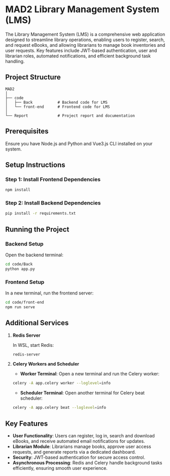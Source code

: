 
# MAD2 Library Management System (LMS)

The Library Management System (LMS) is a comprehensive web application designed to streamline library operations, enabling users to register, search, and request eBooks, and allowing librarians to manage book inventories and user requests. Key features include JWT-based authentication, user and librarian roles, automated notifications, and efficient background task handling.

## Project Structure

```
MAD2
│
├── code
│   ├── Back           # Backend code for LMS
│   └── front-end      # Frontend code for LMS
│
└── Report             # Project report and documentation
```

## Prerequisites

Ensure you have Node.js and Python and Vue3.js CLI installed on your system.

## Setup Instructions

### Step 1: Install Frontend Dependencies

```bash
npm install
```

### Step 2: Install Backend Dependencies

```bash
pip install -r requirements.txt
```

## Running the Project

### Backend Setup

Open the backend terminal:

```bash
cd code/Back
python app.py
```

### Frontend Setup

In a new terminal, run the frontend server:

```bash
cd code/front-end
npm run serve
```

## Additional Services

1. **Redis Server**

   In WSL, start Redis:

   ```bash
   redis-server
   ```

2. **Celery Workers and Scheduler**

   - **Worker Terminal**: Open a new terminal and run the Celery worker:

   ```bash
   celery -A app.celery worker --loglevel=info
   ```

   - **Scheduler Terminal**: Open another terminal for Celery beat scheduler:

   ```bash
   celery -A app.celery beat --loglevel=info
   ```

## Key Features

- **User Functionality**: Users can register, log in, search and download eBooks, and receive automated email notifications for updates.
- **Librarian Module**: Librarians manage books, approve user access requests, and generate reports via a dedicated dashboard.
- **Security**: JWT-based authentication for secure access control.
- **Asynchronous Processing**: Redis and Celery handle background tasks efficiently, ensuring smooth user experience.
